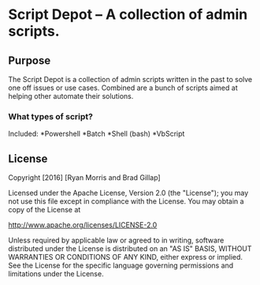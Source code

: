 # Script Depot – A collection of admin scripts.

## Purpose

The Script Depot is a collection of admin scripts written in the past to solve one off issues or use cases. Combined are a bunch of scripts aimed at helping other automate their solutions.

### What types of script?

Included:
*Powershell
*Batch
*Shell (bash)
*VbScript

## License
Copyright [2016] [Ryan Morris and Brad Gillap]

Licensed under the Apache License, Version 2.0 (the "License");
 you may not use this file except in compliance with the License.
You may obtain a copy of the License at

 http://www.apache.org/licenses/LICENSE-2.0

 Unless required by applicable law or agreed to in writing, software
 distributed under the License is distributed on an "AS IS" BASIS,
WITHOUT WARRANTIES OR CONDITIONS OF ANY KIND, either express or implied.
See the License for the specific language governing permissions and
 limitations under the License.
